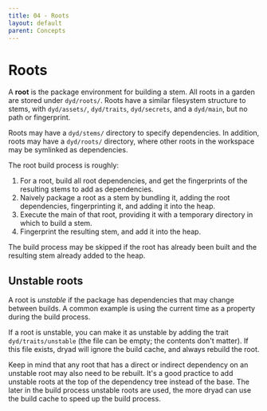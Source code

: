```yaml
---
title: 04 - Roots
layout: default
parent: Concepts
---
```


# Roots

A **root** is the package environment for building a stem.  All roots in a garden are stored under `dyd/roots/`.  Roots have a similar filesystem structure to stems, with `dyd/assets/`, `dyd/traits`, `dyd/secrets`, and a `dyd/main`, but no path or fingerprint.

Roots may have a `dyd/stems/` directory to specify dependencies.  In addition, roots may have a `dyd/roots/` directory, where other roots in the workspace may be symlinked as dependencies.

The root build process is roughly:

1. For a root, build all root dependencies, and get the fingerprints of the resulting stems to add as dependencies.
2. Naively package a root as a stem by bundling it, adding the root dependencies, fingerprinting it, and adding it into the heap.
3. Execute the main of that root, providing it with a temporary directory in which to build a stem.
4. Fingerprint the resulting stem, and add it into the heap.

The build process may be skipped if the root has already been built and the resulting stem already added to the heap.

## Unstable roots

A root is _unstable_ if the package has dependencies that may change between builds.  A common example is using the current time as a property during the build process.

If a root is unstable, you can make it as unstable by adding the trait `dyd/traits/unstable` (the file can be empty; the contents don't matter).  If this file exists, dryad will ignore the build cache, and always rebuild the root.

Keep in mind that any root that has a direct or indirect dependency on an unstable root may also need to be rebuilt.  It's a good practice to add unstable roots at the top of the dependency tree instead of the base.  The later in the build process unstable roots are used, the more dryad can use the build cache to speed up the build process.

